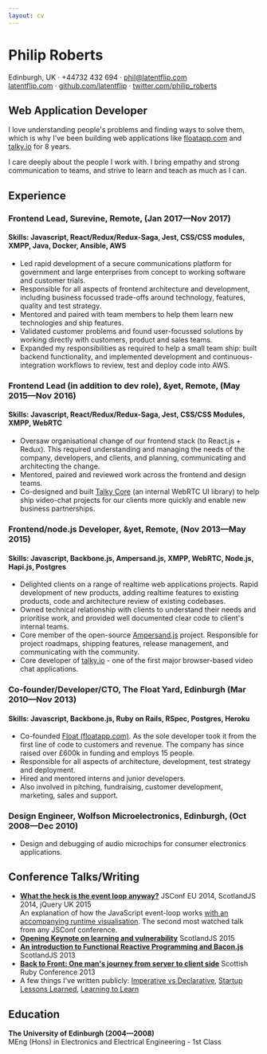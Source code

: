 ```yaml
---
layout: cv
---
```


# Philip Roberts

 Edinburgh, UK · +44732 432 694 · [phil@latentflip.com](mailto:phil@latentflip.com)    
[latentflip.com](http://latentflip.com) · [github.com/latentflip](https://github.com/latentflip) · [twitter.com/philip_roberts](https://twitter.com/philip_roberts)


## Web Application Developer

I love understanding people's problems and finding ways to solve them, which is why I’ve been building web applications like [floatapp.com](http://floatapp.com) and [talky.io](http://talky.io) for 8 years.

I care deeply about the people I work with. I bring empathy and strong communication to teams, and strive to learn and teach as much as I can.


## Experience

### **Frontend Lead**,  Surevine, Remote, (Jan 2017—Nov 2017)    
#### Skills: Javascript, React/Redux/Redux-Saga, Jest, CSS/CSS modules, XMPP, Java, Docker, Ansible, AWS

* Led rapid development of a secure communications platform for government and large enterprises from concept to working software and customer trials.
* Responsible for all aspects of frontend architecture and development, including business focussed trade-offs around technology, features, quality and test strategy.
* Mentored and paired with team members to help them learn new technologies and ship features.
* Validated customer problems and found user-focussed solutions by working directly with customers, product and sales teams.
* Expanded my responsibilities as required to help a small team ship: built backend functionality, and implemented development and continuous-integration workflows to review, test and deploy code into AWS.



### **Frontend Lead (in addition to dev role)**, &yet, Remote, (May 2015—Nov 2016)    
#### Skills: Javascript, React/Redux/Redux-Saga, Jest, CSS/CSS Modules, XMPP, WebRTC

* Oversaw organisational change of our frontend stack (to React.js + Redux). This required understanding and managing the needs of the company, developers, and clients, and planning, communicating and architecting the change.
* Mentored, paired and reviewed work across the frontend and design teams.
* Co-designed and built [Talky Core](https://about.talky.io/core/) (an internal WebRTC UI library) to help ship video-chat projects for our clients more quickly and enable new business partnerships.

### **Frontend/node.js Developer**, &yet, Remote, (Nov 2013—May 2015)    
#### Skills: Javascript, Backbone.js, Ampersand.js, XMPP, WebRTC, Node.js, Hapi.js, Postgres

* Delighted clients on a range of realtime web applications projects. Rapid development of new products, adding realtime features to existing products, code and architecture review of existing codebases.
* Owned technical relationship with clients to understand their needs and prioritise work, and provided well documented clear code to client's internal teams. 
* Core member of the open-source [Ampersand.js](https://ampersandjs.com) project. Responsible for project roadmaps, shipping features, release management, and communicating with the community.
* Core developer of [talky.io](https://talky.io) - one of the first major browser-based video chat applications.

### **Co-founder/Developer/CTO**, The Float Yard, Edinburgh (Mar 2010—Nov 2013)    
#### Skills: Javascript, Backbone.js, Ruby on Rails, RSpec, Postgres, Heroku

* Co-founded [Float (floatapp.com)](https://floatapp.com). As the sole developer took it from the first line of code to customers and revenue. The company has since raised over £600k in funding and employs 15 people. 
* Responsible for all aspects of architecture, development, test strategy and deployment.
* Hired and mentored interns and junior developers.
* Also involved in pitching, fundraising, customer development, marketing, sales and support.

### **Design Engineer**, Wolfson Microelectronics, Edinburgh, (Oct 2008—Dec 2010)

* Design and debugging of audio microchips for consumer electronics applications.

## Conference Talks/Writing

* **[What the heck is the event loop anyway?](https://www.youtube.com/watch?v=8aGhZQkoFbQ)** JSConf EU 2014, ScotlandJS 2014, jQuery UK 2015    
An explanation of how the JavaScript event-loop works [with an accompanying runtime visualisation](http://latentflip.com/loupe/). The second most watched talk from any JSConf conference.
* **[Opening Keynote on learning and vulnerability](https://www.youtube.com/watch?v=43BdvIDdZA4)** ScotlandJS 2015
* **[An introduction to Functional Reactive Programming and Bacon.js](https://vimeo.com/68987289)** ScotlandJS 2013
* **[Back to Front: One man's journey from server to client side](https://vimeo.com/66857759)** Scottish Ruby Conference 2013   
* A few things I've written publicly: [Imperative vs Declarative](http://latentflip.com/imperative-vs-declarative), [Startup Lessons Learned](http://latentflip.com/startup-lessons-learned), [Learning to Learn](http://latentflip.com/learning-to-learn)



## Education

**The University of Edinburgh (2004—2008)**  
MEng (Hons) in Electronics and Electrical Engineering - 1st Class
